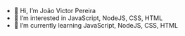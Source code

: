 - 👋 Hi, I’m João Victor Pereira
- 👀 I’m interested in JavaScript, NodeJS, CSS, HTML
- 🌱 I’m currently learning JavaScript, NodeJS, CSS, HTML



<!---
JoaoV-Coder/JoaoV-Coder is a ✨ special ✨ repository because its `README.md` (this file) appears on your GitHub profile.
You can click the Preview link to take a look at your changes.
--->
